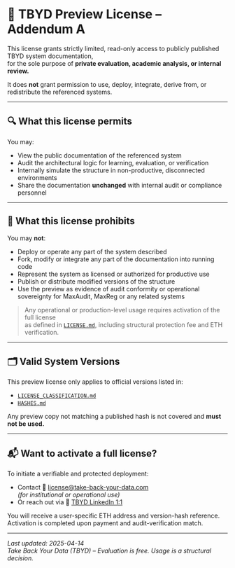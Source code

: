 # 📄 TBYD Preview License – Addendum A

This license grants strictly limited, read-only access to publicly published TBYD system documentation,  
for the sole purpose of **private evaluation, academic analysis, or internal review.**

It does **not** grant permission to use, deploy, integrate, derive from, or redistribute the referenced systems.

---

## 🔍 What this license permits

You may:

- View the public documentation of the referenced system
- Audit the architectural logic for learning, evaluation, or verification
- Internally simulate the structure in non-productive, disconnected environments
- Share the documentation **unchanged** with internal audit or compliance personnel

---

## 🚫 What this license prohibits

You may **not**:

- Deploy or operate any part of the system described
- Fork, modify or integrate any part of the documentation into running code
- Represent the system as licensed or authorized for productive use
- Publish or distribute modified versions of the structure
- Use the preview as evidence of audit conformity or operational sovereignty for MaxAudit, MaxReg or any related systems

> Any operational or production-level usage requires activation of the full license  
> as defined in [`LICENSE.md`](./LICENSE.md), including structural protection fee and ETH verification.

---

## 🗂️ Valid System Versions

This preview license only applies to official versions listed in:

- [`LICENSE_CLASSIFICATION.md`](./LICENSE_CLASSIFICATION.md)
- [`HASHES.md`](./HASHES.md)

Any preview copy not matching a published hash is not covered and **must not be used.**

---

## 📬 Want to activate a full license?

To initiate a verifiable and protected deployment:

- Contact 📧 [license@take-back-your-data.com](mailto:license@take-back-your-data.com)  
  *(for institutional or operational use)*  
- Or reach out via 🔗 [TBYD LinkedIn 1:1](https://www.linkedin.com/company/take-back-your-data)

You will receive a user-specific ETH address and version-hash reference.  
Activation is completed upon payment and audit-verification match.

---

_Last updated: 2025-04-14_  
_Take Back Your Data (TBYD) – Evaluation is free. Usage is a structural decision._
